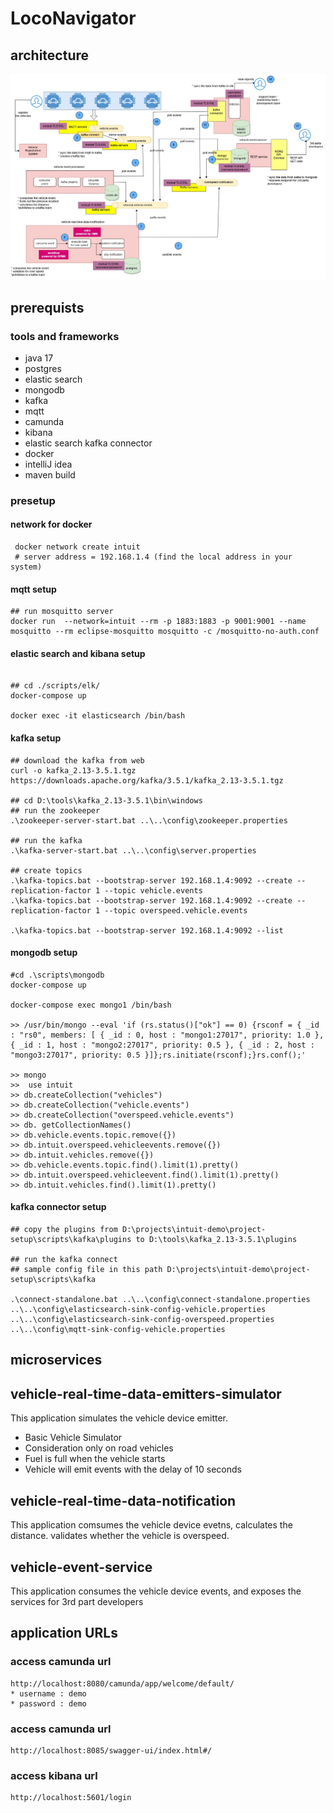 # LocoNavigator

## architecture

<img title="a title" alt="Alt text" src="/hld/car-events.jpg">


## prerequists

### tools and frameworks
* java 17
* postgres
* elastic search
* mongodb
* kafka
* mqtt
* camunda
* kibana
* elastic search kafka connector
* docker
* intelliJ idea
* maven build

### presetup

#### network for docker

```shell
 docker network create intuit 
 # server address = 192.168.1.4 (find the local address in your system)
```

####  mqtt setup
```shell
## run mosquitto server
docker run  --network=intuit --rm -p 1883:1883 -p 9001:9001 --name mosquitto --rm eclipse-mosquitto mosquitto -c /mosquitto-no-auth.conf
```

#### elastic search and kibana setup
```shell

## cd ./scripts/elk/
docker-compose up

docker exec -it elasticsearch /bin/bash
```


#### kafka setup

```shell
## download the kafka from web
curl -o kafka_2.13-3.5.1.tgz https://downloads.apache.org/kafka/3.5.1/kafka_2.13-3.5.1.tgz

## cd D:\tools\kafka_2.13-3.5.1\bin\windows
## run the zookeeper
.\zookeeper-server-start.bat ..\..\config\zookeeper.properties

## run the kafka
.\kafka-server-start.bat ..\..\config\server.properties

## create topics
.\kafka-topics.bat --bootstrap-server 192.168.1.4:9092 --create --replication-factor 1 --topic vehicle.events
.\kafka-topics.bat --bootstrap-server 192.168.1.4:9092 --create --replication-factor 1 --topic overspeed.vehicle.events

.\kafka-topics.bat --bootstrap-server 192.168.1.4:9092 --list
```


#### mongodb setup

```shell
#cd .\scripts\mongodb
docker-compose up

docker-compose exec mongo1 /bin/bash

>> /usr/bin/mongo --eval 'if (rs.status()["ok"] == 0) {rsconf = { _id : "rs0", members: [ { _id : 0, host : "mongo1:27017", priority: 1.0 },{ _id : 1, host : "mongo2:27017", priority: 0.5 }, { _id : 2, host : "mongo3:27017", priority: 0.5 }]};rs.initiate(rsconf);}rs.conf();'

>> mongo
>>  use intuit
>> db.createCollection("vehicles")
>> db.createCollection("vehicle.events")
>> db.createCollection("overspeed.vehicle.events")
>> db. getCollectionNames()
>> db.vehicle.events.topic.remove({})
>> db.intuit.overspeed.vehicleevents.remove({})
>> db.intuit.vehicles.remove({})
>> db.vehicle.events.topic.find().limit(1).pretty()
>> db.intuit.overspeed.vehicleevent.find().limit(1).pretty()
>> db.intuit.vehicles.find().limit(1).pretty()
```

#### kafka connector setup

```shell
## copy the plugins from D:\projects\intuit-demo\project-setup\scripts\kafka\plugins to D:\tools\kafka_2.13-3.5.1\plugins

## run the kafka connect
## sample config file in this path D:\projects\intuit-demo\project-setup\scripts\kafka

.\connect-standalone.bat ..\..\config\connect-standalone.properties  ..\..\config\elasticsearch-sink-config-vehicle.properties ..\..\config\elasticsearch-sink-config-overspeed.properties ..\..\config\mqtt-sink-config-vehicle.properties  
```


## microservices

## vehicle-real-time-data-emitters-simulator

This application simulates the vehicle device emitter.

* Basic Vehicle Simulator 
* Consideration only on road vehicles
* Fuel is full when the vehicle starts
* Vehicle will emit events with the delay of 10 seconds



## vehicle-real-time-data-notification
This application comsumes the vehicle device evetns, calculates the distance. validates whether the 
vehicle is overspeed.

## vehicle-event-service

This application consumes the vehicle device events, and exposes the
services for 3rd part developers

## application URLs

### access camunda url

``` shell
http://localhost:8080/camunda/app/welcome/default/
* username : demo
* password : demo
```

### access camunda url
``` shell
http://localhost:8085/swagger-ui/index.html#/
```

### access kibana url
```shell
http://localhost:5601/login
```